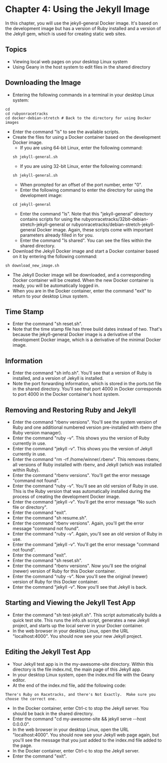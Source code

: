# Chapter 4: Using the Jekyll Image

In this chapter, you will use the jekyll-general Docker image.  It's based on the development image but has a version of Ruby installed and a version of the Jekyll gem, which is used for creating static web sites.

## Topics
* Viewing local web pages on your desktop Linux system
* Using Geany in the host system to edit files in the shared directory

## Downloading the Image
* Entering the following commands in a terminal in your desktop Linux system:
```
cd
cd rubyonracetracks
cd docker-debian-stretch # Back to the directory for using Docker images
```
* Enter the command "ls" to see the available scripts.
* Create the files for using a Docker container based on the development Docker image.
  * If you are using 64-bit Linux, enter the following command:
  ```
  sh jekyll-general.sh
  ```
  * If you are using 32-bit Linux, enter the following command:
  ```
  sh jekyll-general.sh
  ```
  * When prompted for an offset of the port number, enter "0".
  * Enter the following command to enter the directory for using the development image:
  ```
  cd jekyll-general
  ```
  * Enter the command "ls".  Note that this "jekyll-general" directory contains scripts for using the rubyonracetracks/32bit-debian-stretch-jekyll-general or rubyonracetracks/debian-stretch-jekyll-general Docker image.  Again, these scripts come with important parameters already filled in for you.
  * Enter the command "ls shared".  You can see the files within the shared directory.
* Download the Jekyll Docker image and start a Docker container based on it by entering the following command:
```
sh download_new_image.sh
```
* The Jekyll Docker image will be downloaded, and a corresponding Docker container will be created. When the new Docker container is ready, you will be automatically logged in.
* When you are in the Docker container, enter the command "exit" to return to your desktop Linux system.

## Time Stamp
* Enter the command "sh reset.sh".
* Note that the time stamp file has three build dates instead of two.  That's because the jekyll-general Docker image is a derivative of the development Docker image, which is a derivative of the minimal Docker image.

## Information
* Enter the command "sh info.sh".  You'll see that a version of Ruby is installed, and a version of Jekyll is installed.
* Note the port forwarding information, which is stored in the ports.txt file in the shared directory.  You'll see that port 4000 in Docker corresponds to port 4000 in the Docker container's host system.

## Removing and Restoring Ruby and Jekyll
* Enter the command "rbenv versions".  You'll see the system version of Ruby and one additional numbered version pre-installed with rbenv (the Ruby version manager).
* Enter the command "ruby -v".  This shows you the version of Ruby currently in use.
* Enter the command "jekyll -v".  This shows you the version of Jekyll currently in use.
* Enter the command "rm -rf /home/winner/.rbenv".  This removes rbenv, all versions of Ruby installed with rbenv, and Jekyll (which was installed within Ruby).
* Enter the command "rbenv versions".  You'll get the error message "command not found".
* Enter the command "ruby -v".  You'll see an old version of Ruby in use.  This is the Ruby version that was automatically installed during the process of creating the development Docker image.
* Enter the command "jekyll -v".  You'll get the error message "No such file or directory".
* Enter the command "exit".
* Enter the command "sh resume.sh".
* Enter the command "rbenv versions".  Again, you'll get the error message "command not found".
* Enter the command "ruby -v".  Again, you'll see an old version of Ruby in use.
* Enter the command "jekyll -v".  You'll get the error message "command not found".
* Enter the command "exit".
* Enter the command "sh reset.sh".
* Enter the command "rbenv versions".  Now you'll see the original (newer) version of Ruby for this Docker container.
* Enter the command "ruby -v".  Now you'll see the original (newer) version of Ruby for this Docker container.
* Enter the command "jekyll -v".  Now you'll see that Jekyll is back.

## Starting and Viewing the Jekyll Test App
* Enter the command "sh test-jekyll.sh".  This script automatically builds a quick test site.  This runs the info.sh script, generates a new Jekyll project, and starts up the local server in your Docker container.
* In the web browser in your desktop Linux, open the URL "localhost:4000".  You should now see your new Jekyll project.

## Editing the Jekyll Test App
* Your Jekyll test app is in the my-awesome-site directory.  Within this directory is the file index.md, the main page of this Jekyll app.
* In your desktop Linux system, open the index.md file with the Geany editor.
* At the end of the index.md file, add the following code:
```
There's Ruby on Racetracks, and there's Not Exactly.  Make sure you choose the correct one.
```
* In the Docker container, enter Ctrl-c to stop the Jekyll server.  You should be back in the shared directory.
* Enter the command "cd my-awesome-site && jekyll serve --host 0.0.0.0".
* In the web browser in your desktop Linux, open the URL "localhost:4000".  You should now see your Jekyll web page again, but you'll see the message that you just added to the index.md file added to the page.
* In the Docker container, enter Ctrl-c to stop the Jekyll server.
* Enter the command "exit".
